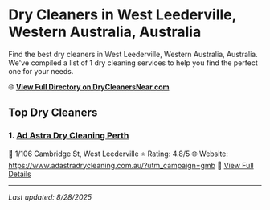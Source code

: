 # Dry Cleaners in West Leederville, Western Australia, Australia

Find the best dry cleaners in West Leederville, Western Australia, Australia. We've compiled a list of 1 dry cleaning services to help you find the perfect one for your needs.

🌐 **[View Full Directory on DryCleanersNear.com](https://drycleanersnear.com/city/Australia/Western%20Australia/West%20Leederville)**

## Top Dry Cleaners

### 1. [Ad Astra Dry Cleaning Perth](https://drycleanersnear.com/dryCleaner/68ad16381d9ee695c9252e4b/ad-astra-dry-cleaning-perth)
📍 1/106 Cambridge St, West Leederville
⭐ Rating: 4.8/5
🌐 Website: https://www.adastradrycleaning.com.au/?utm_campaign=gmb
🔗 [View Full Details](https://drycleanersnear.com/dryCleaner/68ad16381d9ee695c9252e4b/ad-astra-dry-cleaning-perth)


---

*Last updated: 8/28/2025*
